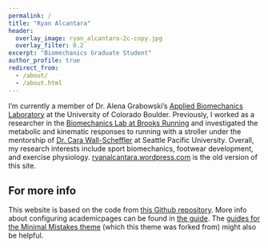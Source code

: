 ```yaml
---
permalink: /
title: "Ryan Alcantara"
header:
  overlay_image: ryan_alcantara-2c-copy.jpg
  overlay_filter: 0.2
excerpt: "Biomechanics Graduate Student"
author_profile: true
redirect_from: 
  - /about/
  - /about.html
---
```

I’m currently a member of Dr. Alena Grabowski’s [Applied Biomechanics Laboratory](https://www.colorado.edu/iphy/research/applied-biomechanics-lab) at the University of Colorado Boulder. Previously, I worked as a researcher in the [Biomechanics Lab at Brooks Running](http://talk.brooksrunning.com/blog/2014/10/15/brooks-knows-whats-next/) and investigated the metabolic and kinematic responses to running with a stroller under the mentorship of [Dr. Cara Wall-Scheffler](https://wallscheffler.wordpress.com/) at Seattle Pacific University. Overall, my research interests include sport biomechanics, footwear development, and exercise physiology. [ryanalcantara.wordpress.com](https://ryanalcantara.wordpress.com) is the old version of this site.

For more info
------
This website is based on the code from [this Github repository](https://github.com/staeiou/staeiou.github.io). More info about configuring academicpages can be found in [the guide](https://academicpages.github.io/markdown/). The [guides for the Minimal Mistakes theme](https://mmistakes.github.io/minimal-mistakes/docs/configuration/) (which this theme was forked from) might also be helpful.
